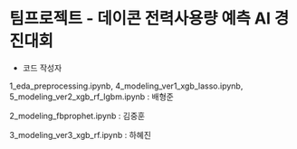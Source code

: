 # 팀프로젝트 - 데이콘 전력사용량 예측 AI 경진대회

 - 코드 작성자

1_eda_preprocessing.ipynb, 4_modeling_ver1_xgb_lasso.ipynb, 5_modeling_ver2_xgb_rf_lgbm.ipynb : 배형준

2_modeling_fbprophet.ipynb : 김중훈

3_modeling_ver3_xgb_rf.ipynb : 하혜진

